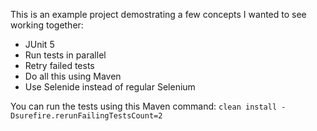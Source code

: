 This is an example project demostrating a few concepts I wanted to see working together:
* JUnit 5
* Run tests in parallel
* Retry failed tests
* Do all this using Maven
* Use Selenide instead of regular Selenium

You can run the tests using this Maven command:
```clean install -Dsurefire.rerunFailingTestsCount=2```
